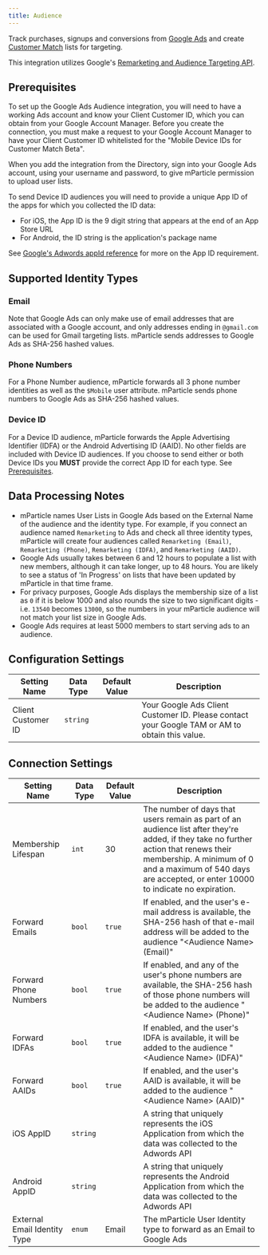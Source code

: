 ```yaml
---
title: Audience
---
```


Track purchases, signups and conversions from [Google Ads](https://ads.google.com/) and create [Customer Match](https://support.google.com/adwords/answer/6379332?hl=en-GB&ref_topic=6296507) lists for targeting.

This integration utilizes Google's [Remarketing and Audience Targeting API](https://developers.google.com/google-ads/api/docs/remarketing/overview).

## Prerequisites

To set up the Google Ads Audience integration, you will need to have a working Ads account and know your Client Customer ID, which you can obtain from your Google Account Manager. Before you create the connection, you must make a request to your Google Account Manager to have your Client Customer ID whitelisted for the "Mobile Device IDs for Customer Match Beta".

When you add the integration from the Directory, sign into your Google Ads account, using your username and password, to give mParticle permission to upload user lists.

To send Device ID audiences you will need to provide a unique App ID of the apps for which you collected the ID data:
* For iOS, the App ID is the 9 digit string that appears at the end of an App Store URL
* For Android, the ID string is the application's package name

See [Google's Adwords appId reference](https://developers.google.com/adwords/api/docs/reference/v201802/AdwordsUserListService.CrmBasedUserList#appid) for more on the App ID requirement.

## Supported Identity Types

### Email

Note that Google Ads can only make use of email addresses that are associated with a Google account, and only addresses ending in `@gmail.com` can be used for Gmail targeting lists. mParticle sends addresses to Google Ads as SHA-256 hashed values.

### Phone Numbers

For a Phone Number audience, mParticle forwards all 3 phone number identities as well as the `$Mobile` user attribute. mParticle sends phone numbers to Google Ads as SHA-256 hashed values.

### Device ID

For a Device ID audience, mParticle forwards the Apple Advertising Identifier (IDFA) or the Android Advertising ID (AAID). No other fields are included with Device ID audiences. If you choose to send either or both Device IDs you **MUST** provide the correct App ID for each type. See [Prerequisites](#prerequisites).

## Data Processing Notes

* mParticle names User Lists in Google Ads based on the External Name of the audience and the identity type. For example, if you connect an audience named `Remarketing` to Ads and check all three identity types, mParticle will create four audiences called `Remarketing (Email)`, `Remarketing (Phone)`, `Remarketing (IDFA)`, and `Remarketing (AAID)`.
* Google Ads usually takes between 6 and 12 hours to populate a list with new members, although it can take longer, up to 48 hours. You are likely to see a status of 'In Progress' on lists that have been updated by mParticle in that time frame.
* For privacy purposes, Google Ads displays the membership size of a list as `0` if it is below 1000 and also rounds the size to two significant digits - i.e. `13540` becomes `13000`, so the numbers in your mParticle audience will not match your list size in Google Ads.
* Google Ads requires at least 5000 members to start serving ads to an audience.

## Configuration Settings

| Setting Name| Data Type | Default Value | Description |
|-------------|----------|----------------|-----------------|
| Client Customer ID | `string` | | Your Google Ads Client Customer ID. Please contact your Google TAM or AM to obtain this value. |

## Connection Settings

| Setting Name| Data Type | Default Value | Description |
|-------------|----------|----------------|-----------------|
Membership Lifespan | `int`| 30 | The number of days that users remain as part of an audience list after they're added, if they take no further action that renews their membership. A minimum of 0 and a maximum of 540 days are accepted, or enter 10000 to indicate no expiration. |
Forward Emails | `bool` | `true` | If enabled, and the user's e-mail address is available, the SHA-256 hash of that e-mail address will be added to the audience "&lt;Audience Name&gt; (Email)" |
Forward Phone Numbers | `bool` | `true` | If enabled, and any of the user's phone numbers are available, the SHA-256 hash of those phone numbers will be added to the audience "&lt;Audience Name&gt; (Phone)" |
Forward IDFAs | `bool` | `true` | If enabled, and the user's IDFA is available, it will be added to the audience "&lt;Audience Name&gt; (IDFA)" |
Forward AAIDs | `bool` | `true` | If enabled, and the user's AAID is available, it will be added to the audience "&lt;Audience Name&gt; (AAID)" |
iOS AppID | `string` | | A string that uniquely represents the iOS Application from which the data was collected to the Adwords API |
Android AppID | `string` | | A string that uniquely represents the Android Application from which the data was collected to the Adwords API |
External Email Identity Type | `enum` | Email | The mParticle User Identity type to forward as an Email to Google Ads  |
